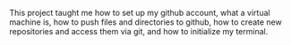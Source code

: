 This project taught me how to set up my github account, what a virtual machine is, how to push files and directories to github, how to create new repositories and access them via git, and how to initialize my terminal.